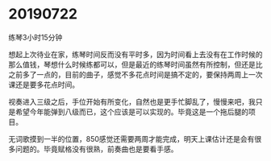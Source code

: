 # 20190722

练琴3小时15分钟

想起上次待业在家，练琴时间反而没有平时多，因为时间看上去没有在工作时候的那么值钱，琴想什么时候练都可以，但是最近的练琴时间虽然有所控制，但还是比之前多了一点的，目前的曲子，感觉不多花点时间是搞不定的，要保持两周上一次课还是要多花点时间。

视奏进入三级之后，手位开始有所变化，自然也是更手忙脚乱了，慢慢来吧，我只是希望今年能弹到八级而已，这个应该是可以实现的。毕竟这是一个拖后腿的项目。

无词歌摸到一半的位置，850感觉还需要两周才能完成，明天上课估计还是会有很多问题的。毕竟赋格没有很熟，前奏曲也是要看手感。
